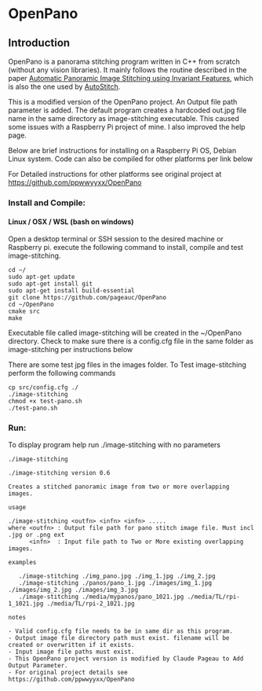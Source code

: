 # OpenPano

## Introduction
OpenPano is a panorama stitching program written in C++ from scratch (without any vision libraries). It mainly follows the routine
described in the paper [Automatic Panoramic Image Stitching using Invariant Features](http://matthewalunbrown.com/papers/ijcv2007.pdf),
which is also the one used by [AutoStitch](http://matthewalunbrown.com/autostitch/autostitch.html).

This is a modified version of the OpenPano project. An Output file path parameter is added.  The default program creates
a hardcoded out.jpg file name in the same directory as image-stitching executable.  This caused some issues with a Raspberry Pi
project of mine.  I also improved the help page.  

Below are brief instructions for installing on a Raspberry Pi OS, Debian Linux system.  Code can also be compiled
for other platforms per link below

For Detailed instructions for other platforms see original project at https://github.com/ppwwyyxx/OpenPano

### Install and Compile:
#### Linux / OSX / WSL (bash on windows)

Open a desktop terminal or SSH session to the desired machine or Raspberry pi.
execute the following command to install, compile and test image-stitching.

```
cd ~/
sudo apt-get update
sudo apt-get install git
sudo apt-get install build-essential
git clone https://github.com/pageauc/OpenPano
cd ~/OpenPano
cmake src
make
```

Executable file called image-stitching will be created in the ~/OpenPano directory.
Check to make sure there is a config.cfg file in the same folder as image-stitching
per instructions below

There are some test jpg files in the images folder. To Test image-stitching
perform the following commands

```
cp src/config.cfg ./
./image-stitching
chmod +x test-pano.sh
./test-pano.sh
``` 
 
 
### Run:
To display program help run ./image-stitching with no parameters


```
./image-stitching

./image-stitching version 0.6

Creates a stitched panoramic image from two or more overlapping images.

usage

./image-stitching <outfn> <infn> <infn> .....
where <outfn> : Output file path for pano stitch image file. Must incl .jpg or .png ext
      <infn>  : Input file path to Two or More existing overlapping images.

examples

   ./image-stitching ./img_pano.jpg ./img_1.jpg ./img_2.jpg
   ./image-stitching ./panos/pano_1.jpg ./images/img_1.jpg ./images/img_2.jpg ./images/img_3.jpg
   ./image-stitching ./media/mypanos/pano_1021.jpg ./media/TL/rpi-1_1021.jpg ./media/TL/rpi-2_1021.jpg

notes

- Valid config.cfg file needs to be in same dir as this program.
- Output image file directory path must exist. filename will be created or overwritten if it exists.
- Input image file paths must exist.
- This OpenPano project version is modified by Claude Pageau to Add Output Parameter.
- For original project details see https://github.com/ppwwyyxx/OpenPano

```




